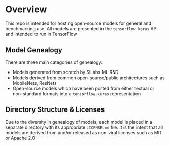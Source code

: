 # Overview
This repo is intended for hosting open-source models for general and benchmarking use. All models are presented in the `tensorflow.keras` API and intended to run in TensorFlow

## Model Genealogy
There are three main categories of genealogy:

* Models generated from scratch by SiLabs ML R&D
* Models derived from common open-source/public architectures such as MobileNets, ResNets 
* Open-source models which have been ported from either textual or non-standard formats into a `tensorflow.keras` representation

## Directory Structure & Licenses
Due to the diversity in genealogy of models, each model is placed in a separate directory with its appropriate `LICENSE.md` file. It is the intent that all models are derived from and/or released as non-viral licenses such as MIT or Apache 2.0
